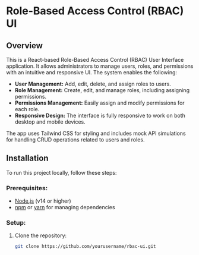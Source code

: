 # Role-Based Access Control (RBAC) UI

## Overview
This is a React-based Role-Based Access Control (RBAC) User Interface application. It allows administrators to manage users, roles, and permissions with an intuitive and responsive UI. The system enables the following:
- **User Management:** Add, edit, delete, and assign roles to users.
- **Role Management:** Create, edit, and manage roles, including assigning permissions.
- **Permissions Management:** Easily assign and modify permissions for each role.
- **Responsive Design:** The interface is fully responsive to work on both desktop and mobile devices.

The app uses Tailwind CSS for styling and includes mock API simulations for handling CRUD operations related to users and roles.

## Installation

To run this project locally, follow these steps:

### Prerequisites:
- [Node.js](https://nodejs.org/) (v14 or higher)
- [npm](https://www.npmjs.com/) or [yarn](https://yarnpkg.com/) for managing dependencies

### Setup:
1. Clone the repository:
   ```bash
   git clone https://github.com/yourusername/rbac-ui.git
